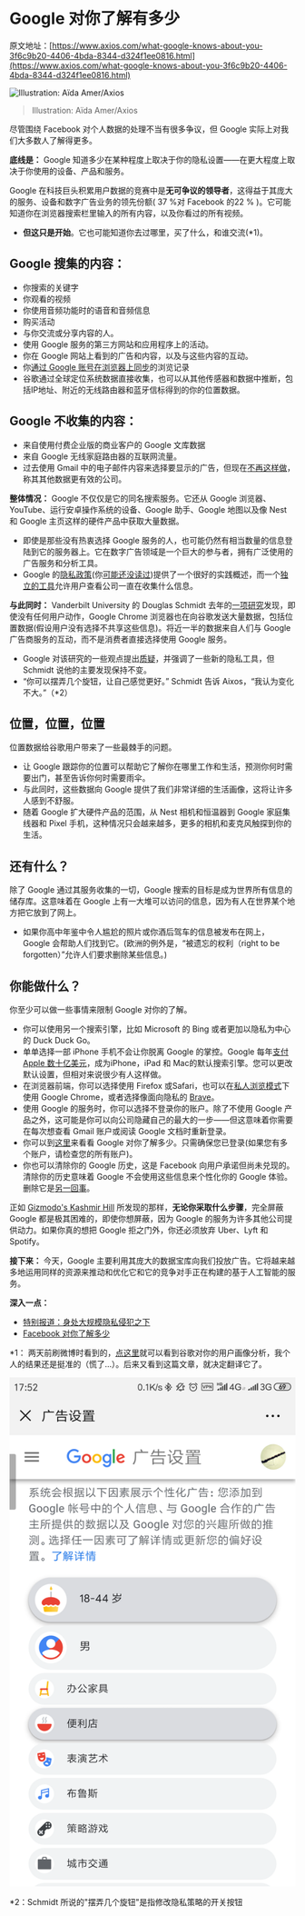 # Google 对你了解有多少

原文地址：[https://www.axios.com/what-google-knows-about-you-3f6c9b20-4406-4bda-8344-d324f1ee0816.html](https://www.axios.com/what-google-knows-about-you-3f6c9b20-4406-4bda-8344-d324f1ee0816.html)



![Illustration: Aïda Amer/Axios](https://images.axios.com/D-9ighyGODDF5VDOy3CnhVSWTRw=/0x0:1920x1080/1920x1080/2019/03/08/1552074399862.gif)

> Illustration: Aïda Amer/Axios



尽管围绕 Facebook 对个人数据的处理不当有很多争议，但 Google 实际上对我们大多数人了解得更多。



**底线是：** Google 知道多少在某种程度上取决于你的隐私设置——在更大程度上取决于你使用的设备、产品和服务。

Google 在科技巨头积累用户数据的竞赛中是**无可争议的领导者**，这得益于其庞大的服务、设备和数字广告业务的领先份额( 37 %对 Facebook 的22 % )。它可能知道你在浏览器搜索栏里输入的所有内容，以及你看过的所有视频。

+ **但这只是开始**。它也可能知道你去过哪里，买了什么，和谁交流(*1)。



## Google 搜集的内容：

+ 你搜索的关键字
+ 你观看的视频
+ 你使用音频功能时的语音和音频信息
+ 购买活动
+ 与你交流或分享内容的人。
+ 使用 Google 服务的第三方网站和应用程序上的活动。
+ 你在 Google 网站上看到的广告和内容，以及与这些内容的互动。
+ 你[通过 Google 账号在浏览器上同步](https://policies.google.com/privacy?hl=en#footnote-chrome-sync)的浏览记录
+ 谷歌通过全球定位系统数据直接收集，也可以从其他传感器和数据中推断，包括IP地址、附近的无线路由器和蓝牙信标得到的你的位置数据。



## Google 不收集的内容：

+ 来自使用付费企业版的商业客户的 Google 文库数据
+ 来自 Google 无线家庭路由器的互联网流量。
+ 过去使用 Gmail 中的电子邮件内容来选择要显示的广告，但现在[不再这样做](https://blog.google/products/gmail/g-suite-gains-traction-in-the-enterprise-g-suites-gmail-and-consumer-gmail-to-more-closely-align/)，称其其他数据更有效的公司。



**整体情况：** Google 不仅仅是它的同名搜索服务。它还从 Google 浏览器、YouTube、运行安卓操作系统的设备、Google 助手、Google 地图以及像 Nest 和 Google 主页这样的硬件产品中获取大量数据。



+ 即使是那些没有热衷选择 Google 服务的人，也可能仍然有相当数量的信息登陆到它的服务器上。它在数字广告领域是一个巨大的参与者，拥有广泛使用的广告服务和分析工具。
+ Google 的[隐私政策](https://policies.google.com/privacy?hl=en)(你[可能还没读过](https://www.axios.com/few-people-read-privacy-policies-survey-fec3a29e-2e3a-4767-a05c-2cacdcbaecc8.html))提供了一个很好的实践概述，而一个[独立的工具](http://myactivity.google.com/)允许用户查看公司一直在收集什么信息。



**与此同时：** Vanderbilt University 的 Douglas Schmidt 去年的[一项研究](https://digitalcontentnext.org/wp-content/uploads/2018/08/DCN-Google-Data-Collection-Paper.pdf)发现，即使没有任何用户动作，Google Chrome 浏览器也在向谷歌发送大量数据，包括位置数据(假设用户没有选择不共享这些信息)。将近一半的数据来自人们与 Google 广告商服务的互动，而不是消费者直接选择使用 Google 服务。



+ Google 对该研究的一些观点提出[质疑](https://money.cnn.com/2018/08/21/technology/google-data-collection/index.html)，并强调了一些新的隐私工具，但 Schmidt 说他的主要发现保持不变。
+ “你可以摆弄几个旋钮，让自己感觉更好。” Schmidt 告诉 Aixos，“我认为变化不大。”（*2）



## 位置，位置，位置

位置数据给谷歌用户带来了一些最棘手的问题。

+ 让 Google 跟踪你的位置可以帮助它了解你在哪里工作和生活，预测你何时需要出门，甚至告诉你何时需要雨伞。
+ 与此同时，这些数据向 Google 提供了我们非常详细的生活画像，这将让许多人感到不舒服。
+ 随着 Google 扩大硬件产品的范围，从 Nest 相机和恒温器到 Google 家庭集线器和 Pixel 手机，这种情况只会越来越多，更多的相机和麦克风触探到你的生活。



## 还有什么？

除了 Google 通过其服务收集的一切，Google 搜索的目标是成为世界所有信息的储存库。这意味着在 Google 上有一大堆可以访问的信息，因为有人在世界某个地方把它放到了网上。



+ 如果你高中年鉴中令人尴尬的照片或你酒后驾车的信息被发布在网上，Google 会帮助人们找到它。(欧洲的例外是，“被遗忘的权利（right to be forgotten）”允许人们要求删除某些信息。)



## 你能做什么？

你至少可以做一些事情来限制 Google 对你的了解。

+ 你可以使用另一个搜索引擎，比如 Microsoft 的 Bing 或者更加以隐私为中心的 Duck Duck Go。
+ 单单选择一部 iPhone 手机不会让你脱离 Google 的掌控。Google 每年[支付 Apple 数十亿美元](https://www.axios.com/tim-cook-interview-apple-google-axios-on-hbo-dab905ce-26b4-4450-b177-11ad46d1e13a.html)，成为iPhone，iPad 和 Mac的默认搜索引擎。您可以更改默认设置，但相对来说很少有人这样做。
+ 在浏览器前端，你可以选择使用 Firefox 或Safari，也可以在[私人浏览模式](https://support.google.com/chrome/answer/7440301)下使用 Google Chrome，或者选择像面向隐私的 [Brave](https://brave.com/)。
+ 使用 Google 的服务时，你可以选择不登录你的账户。除了不使用 Google 产品之外，这可能是你可以向公司隐藏自己的最大的一步——但这意味着你需要在每次想查看 Gmail 账户或阅读 Google 文档时重新登录。
+ 你可以到[这里](https://myactivity.google.com/myactivity)来看看 Google 对你了解多少。只需确保您已登录(如果您有多个账户，请检查您的所有账户)。
+ 你也可以清除你的 Google 历史，这是 Facebook 向用户承诺但尚未兑现的。清除你的历史意味着 Google 不会使用这些信息来个性化你的 Google 体验。删除它是[另一回事](https://policies.google.com/technologies/retention?hl=en-US)。



正如 [Gizmodo's Kashmir Hill](https://gizmodo.com/i-cut-google-out-of-my-life-it-screwed-up-everything-1830565500) 所发现的那样，**无论你采取什么步骤**，完全屏蔽 Google 都是极其困难的，即使你想屏蔽，因为 Google 的服务为许多其他公司提供动力。如果你真的想把 Google 拒之门外，你还必须放弃 Uber、Lyft 和 Spotify。



**接下来：** 今天，Google 主要利用其庞大的数据宝库向我们投放广告。它将越来越多地运用同样的资源来推动和优化它和它的竞争对手正在构建的基于人工智能的服务。



**深入一点：**

+ [特别报道：身处大规模隐私侵犯之下](https://www.axios.com/privacy-on-the-brink-trading-personal-data-for-services-8dcf4df8-2431-43d7-8110-5a40a4046872.html)
+ [Facebook 对你了解多少](https://www.axios.com/facebook-personal-data-scope-suer-privacy-de15c860-9153-45b6-95e8-ddac8cd47c34.html)



*1： 两天前刷微博时看到的，[点这里](https://adssettings.google.com/authenticated)就可以看到谷歌对你的用户画像分析，我个人的结果还是挺准的（慌了...）。后来又看到这篇文章，就决定翻译它了。

![User Picture](../.vuepress/public/article/userPicture.png)


*2：Schmidt 所说的"摆弄几个旋钮"是指修改隐私策略的开关按钮